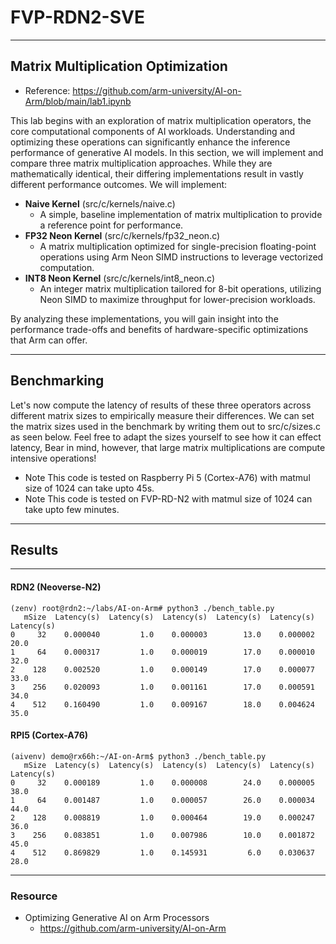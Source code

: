 # FVP-RDN2-SVE

---
## Matrix Multiplication Optimization
* Reference: https://github.com/arm-university/AI-on-Arm/blob/main/lab1.ipynb

This lab begins with an exploration of matrix multiplication operators, the core computational components of AI workloads. Understanding and optimizing these operations can significantly enhance the inference performance of generative AI models. In this section, we will implement and compare three matrix multiplication approaches. While they are mathematically identical, their differing implementations result in vastly different performance outcomes. We will implement:

* **Naive Kernel** (src/c/kernels/naive.c)
  * A simple, baseline implementation of matrix multiplication to provide a reference point for performance.
* **FP32 Neon Kernel** (src/c/kernels/fp32_neon.c)
  * A matrix multiplication optimized for single-precision floating-point operations using Arm Neon SIMD instructions to leverage vectorized computation.
* **INT8 Neon Kernel** (src/c/kernels/int8_neon.c)
  * An integer matrix multiplication tailored for 8-bit operations, utilizing Neon SIMD to maximize throughput for lower-precision workloads.

By analyzing these implementations, you will gain insight into the performance trade-offs and benefits of hardware-specific optimizations that Arm can offer.

---
## Benchmarking

Let's now compute the latency of results of these three operators across different matrix sizes to empirically measure their differences. We can set the matrix sizes used in the benchmark by writing them out to src/c/sizes.c as seen below. Feel free to adapt the sizes yourself to see how it can effect latency, Bear in mind, however, that large matrix multiplications are compute intensive operations!

* Note This code is tested on Raspberry Pi 5 (Cortex-A76) with matmul size of 1024 can take upto 45s.
* Note This code is tested on FVP-RD-N2 with matmul size of 1024 can take upto few minutes.

---
## Results 

---
#### RDN2 (Neoverse-N2)

```
(zenv) root@rdn2:~/labs/AI-on-Arm# python3 ./bench_table.py
   mSize  Latency(s)  Latency(s)  Latency(s)  Latency(s)  Latency(s)  Latency(s)
0     32    0.000040         1.0    0.000003        13.0    0.000002        20.0
1     64    0.000317         1.0    0.000019        17.0    0.000010        32.0
2    128    0.002520         1.0    0.000149        17.0    0.000077        33.0
3    256    0.020093         1.0    0.001161        17.0    0.000591        34.0
4    512    0.160490         1.0    0.009167        18.0    0.004624        35.0
```

#### RPI5 (Cortex-A76)

```
(aivenv) demo@rx66h:~/AI-on-Arm$ python3 ./bench_table.py
   mSize  Latency(s)  Latency(s)  Latency(s)  Latency(s)  Latency(s)  Latency(s)
0     32    0.000189         1.0    0.000008        24.0    0.000005        38.0
1     64    0.001487         1.0    0.000057        26.0    0.000034        44.0
2    128    0.008819         1.0    0.000464        19.0    0.000247        36.0
3    256    0.083851         1.0    0.007986        10.0    0.001872        45.0
4    512    0.869829         1.0    0.145931         6.0    0.030637        28.0
```



---
### Resource
* Optimizing Generative AI on Arm Processors
  * https://github.com/arm-university/AI-on-Arm
